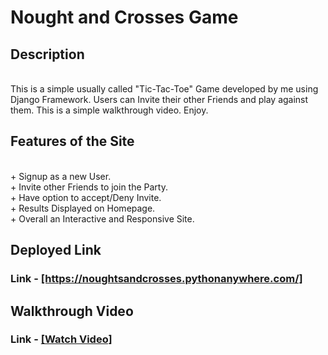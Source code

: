 <h1>Nought and Crosses Game</h1>

<h2>Description</h2><br>
This is a simple usually called "Tic-Tac-Toe" Game developed by me using Django Framework. Users can Invite their other Friends and play against them. This is a simple walkthrough video. Enjoy. 
<br>

<h2>Features of the Site</h2><br>
+ Signup as a new User.<br>
+ Invite other Friends to join the Party.<br>
+ Have option to accept/Deny Invite.<br>
+ Results Displayed on Homepage.<br>
+ Overall an Interactive and Responsive Site.<br>

<h2>Deployed Link</h2>
<h3>Link - <a href="https://noughtsandcrosses.pythonanywhere.com/">[https://noughtsandcrosses.pythonanywhere.com/]</a></h3>

<h2>Walkthrough Video</h2>
<h3>Link - <a href="https://www.youtube.com/watch?v=TxfgnDgZ3yo">[Watch Video]</a></h3>
